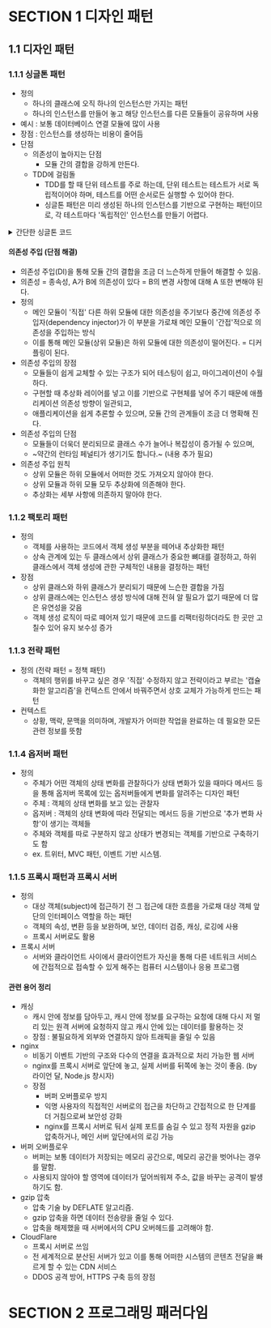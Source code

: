 # SECTION 1 디자인 패턴
## 1.1 디자인 패턴
### 1.1.1 싱글톤 패턴
- 정의
  - 하나의 클래스에 오직 하나의 인스턴스만 가지는 패턴
  - 하나의 인스턴스를 만들어 놓고 해당 인스턴스를 다른 모듈들이 공유하며 사용
- 예시 : 보통 데이터베이스 연결 모듈에 많이 사용
- 장점 : 인스턴스를 생성하는 비용이 줄어듬
- 단점
  - 의존성이 높아지는 단점
    - 모듈 간의 결합을 강하게 만든다.
  - TDD에 걸림돌
    - TDD를 할 때 단위 테스트를 주로 하는데, 단위 테스트는 테스트가 서로 독립적이어야 하며, 테스트를 어떤 순서로든 실행할 수 있어야 한다.
    - 싱글톤 패턴은 미리 생성된 하나의 인스턴스를 기반으로 구현하는 패턴이므로, 각 테스트마다 '독립적인' 인스턴스를 만들기 어렵다.
<details>
<summary>간단한 싱글톤 코드</summary>

```java
class Singleton {
    private static class singleInstanceHolder {
        private static final Singleton INSTANCE = new Singleton();
    }

    public static synchronized Singleton getInstance() {
        return singleInstanceHolder.INSTANCE;
    }
}
```

</details>

#### 의존성 주입 (단점 해결)
- 의존성 주입(DI)을 통해 모듈 간의 결합을 조금 더 느슨하게 만들어 해결할 수 있음.
- 의존성 = 종속성, A가 B에 의존성이 있다 = B의 변경 사항에 대해 A 또한 변해야 된다.
- 정의
  - 메인 모듈이 '직접' 다른 하위 모듈에 대한 의존성을 주기보다 중간에 의존성 주입자(dependency injector)가 이 부분을 가로채 메인 모듈이 '간접'적으로 의존성을 주입하는 방식
  - 이를 통해 메인 모듈(상위 모듈)은 하위 모듈에 대한 의존성이 떨어진다. = 디커플링이 된다.
- 의존성 주입의 장점
  - 모듈들이 쉽게 교체할 수 있는 구조가 되어 테스팅이 쉽고, 마이그레이션이 수월하다.
  - 구현할 때 추상화 레이어를 넣고 이를 기반으로 구현체를 넣어 주기 때문에 애플리케이션 의존성 방향이 일관되고,
  - 애플리케이션을 쉽게 추론할 수 있으며, 모듈 간의 관계들이 조금 더 명확해 진다.
- 의존성 주입의 단점
  - 모듈들이 더욱더 분리되므로 클래스 수가 늘어나 복잡성이 증가될 수 있으며,
  - ~약간의 런타임 페널티가 생기기도 합니다.~ (내용 추가 필요)
- 의존성 주입 원칙
  - 상위 모듈은 하위 모듈에서 어떠한 것도 가져오지 않아야 한다.
  - 상위 모듈과 하위 모듈 모두 추상화에 의존해야 한다.
  - 추상화는 세부 사항에 의존하지 말아야 한다.

### 1.1.2 팩토리 패턴
- 정의
  - 객체를 사용하는 코드에서 객체 생성 부분을 떼어내 추상화한 패턴
  - 상속 관계에 있는 두 클래스에서 상위 클래스가 중요한 뼈대를 결정하고, 하위 클래스에서 객체 생성에 관한 구체적인 내용을 결정하는 패턴
- 장점
  - 상위 클래스와 하위 클래스가 분리되기 때문에 느슨한 결합을 가짐
  - 상위 클래스에는 인스턴스 생성 방식에 대해 전혀 알 필요가 없기 때문에 더 많은 유연성을 갖음
  - 객체 생성 로직이 따로 떼어져 있기 때문에 코드를 리팩터링하더라도 한 곳만 고칠수 있어 유지 보수성 증가

### 1.1.3 전략 패턴
- 정의 (전략 패턴 = 정책 패턴)
  - 객체의 행위를 바꾸고 싶은 경우 '직접' 수정하지 않고 전략이라고 부르는 '캡슐화한 알고리즘'을 컨텍스트 안에서 바꿔주면서 상호 교체가 가능하게 만드는 패턴
- 컨텍스트
  - 상황, 맥락, 문맥을 의미하며, 개발자가 어떠한 작업을 완료하는 데 필요한 모든 관련 정보를 뜻함

### 1.1.4 옵저버 패턴
- 정의 
  - 주체가 어떤 객체의 상태 변화를 관찰하다가 상태 변화가 있을 때마다 메서드 등을 통해 옵저버 목록에 있는 옵저버들에게 변화를 알려주는 디자인 패턴
  - 주체 : 객체의 상태 변화를 보고 있는 관찰자
  - 옵저버 : 객체의 상태 변화에 따라 전달되는 메서드 등을 기반으로 '추가 변화 사항'이 생기는 객체들
  - 주체와 객체를 따로 구분하지 않고 상태가 변경되는 객체를 기반으로 구축하기도 함
  - ex. 트위터, MVC 패턴, 이벤트 기반 시스템.

### 1.1.5 프록시 패턴과 프록시 서버
- 정의
  - 대상 객체(subject)에 접근하기 전 그 접근에 대한 흐름을 가로채 대상 객체 앞단의 인터페이스 역할을 하는 패턴
  - 객체의 속성, 변환 등을 보완하며, 보안, 데이터 검증, 캐싱, 로깅에 사용
  - 프록시 서버로도 활용
- 프록시 서버
  - 서버와 클라이언트 사이에서 클라이언트가 자신을 통해 다른 네트워크 서비스에 간접적으로 접속할 수 있게 해주는 컴퓨터 시스템이나 응용 프로그램
#### 관련 용어 정리
- 캐싱
  - 캐시 안에 정보를 담아두고, 캐시 안에 정보를 요구하는 요청에 대해 다시 저 멀리 있는 원격 서버에 요청하지 않고 캐시 안에 있는 데이터를 활용하는 것
  - 장점 : 불필요하게 외부와 연결하지 않아 트래픽을 줄일 수 있음
- nginx
  - 비동기 이벤트 기반의 구조와 다수의 연결을 효과적으로 처리 가능한 웹 서버
  - nginx를 프록시 서버로 앞단에 놓고, 실제 서버를 뒤쪽에 놓는 것이 좋음. (by 라이언 달, Node.js 창시자)
  - 장점
    - 버퍼 오버플로우 방지
    - 익명 사용자의 직접적인 서버로의 접근을 차단하고 간접적으로 한 단계를 더 거침으로써 보안성 강화
    - nginx를 프록시 서버로 둬서 실제 포트를 숨길 수 있고 정적 자원을 gzip 압축하거나, 메인 서버 앞단에서의 로깅 가능
- 버퍼 오버플로우
  - 버퍼는 보통 데이터가 저장되는 메모리 공간으로, 메모리 공간을 벗어나는 경우를 말함.
  - 사용되지 않아야 할 영역에 데이터가 덮어씌워져 주소, 값을 바꾸는 공격이 발생하기도 함.
- gzip 압축
  - 압축 기술 by DEFLATE 알고리즘.
  - gzip 압축을 하면 데이터 전송량을 줄일 수 있다.
  - 압축을 해제했을 때 서버에서의 CPU 오버헤드를 고려해야 함.
- CloudFlare
  - 프록시 서버로 쓰임
  - 전 세계적으로 분산된 서버가 있고 이를 통해 어떠한 시스템의 콘텐츠 전달을 빠르게 할 수 있는 CDN 서비스
  - DDOS 공격 방어, HTTPS 구축 등의 장점

# SECTION 2 프로그래밍 패러다임
